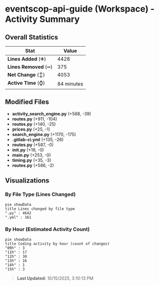 # eventscop-api-guide (Workspace) - Activity Summary 

## Overall Statistics

| Stat                   | Value                                                             |
| ---------------------- | ----------------------------------------------------------------- |
| **Lines Added** (➕)   | 4428                                          |
| **Lines Removed** (➖) | 375                                        |
| **Net Change** (↕)    | 4053                |
| **Active Time** (⌚)   | 84 minutes |


## Modified Files
- **activity_search_engine.py** (+568, -39)
- **routes.py** (+911, -104)
- **routes.py** (+140, -25)
- **prices.py** (+25, -1)
- **search_engine.py** (+1170, -175)
- **.gitlab-ci.yml** (+135, -26)
- **routes.py** (+587, -0)
- **__init__.py** (+18, -0)
- **main.py** (+253, -0)
- **timing.py** (+35, -3)
- **routes.py** (+586, -2)

## Visualizations

### By File Type (Lines Changed)

```mermaid
pie showData
title Lines changed by file type
".py" : 4642
".yml" : 161
```

### By Hour (Estimated Activity Count)

```mermaid
pie showData
title Coding activity by hour (count of changes)
"09h" : 3
"11h" : 17
"12h" : 30
"13h" : 16
"14h" : 1
"15h" : 3
```


> **Last Updated:** 10/15/2025, 3:10:13 PM